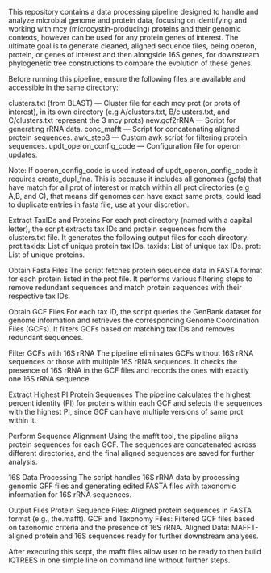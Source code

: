This repository contains a data processing pipeline designed to handle and analyze microbial genome and protein data, focusing on identifying and working with mcy (microcystin-producing) proteins and their genomic contexts, however can be used for any protein genes of interest.  The ultimate goal is to generate cleaned, aligned sequence files, being operon, protein, or genes of interest and then alongside 16S genes, for downstream phylogenetic tree constructions to compare the evolution of these genes.

Before running this pipeline, ensure the following files are available and accessible in the same directory:

clusters.txt (from BLAST) — Cluster file for each mcy prot (or prots of interest), in its own directory (e.g A/clusters.txt, B/clusters.txt, and C/clusters.txt represent the 3 mcy prots)
new.gcf2rRNA — Script for generating rRNA data.
conc_mafft — Script for concatenating aligned protein sequences.
awk_step3 — Custom awk script for filtering protein sequences.
updt_operon_config_code — Configuration file for operon updates. 

Note: If operon_config_code is used instead of updt_operon_config_code it requires create_dupl_fna. This is because it includes all genomes (gcfs) that have match for all prot of interest or match within all prot directories (e.g A,B, and C), that means dif genomes can have exact same prots, could lead to duplicate entries in fasta file, use at your discretion.

Extract TaxIDs and Proteins
For each prot directory (named with a capital letter), the script extracts tax IDs and protein sequences from the clusters.txt file. It generates the following output files for each directory:
prot.taxids: List of unique protein tax IDs.
taxids: List of unique tax IDs.
prot: List of unique proteins.

Obtain Fasta Files
The script fetches protein sequence data in FASTA format for each protein listed in the prot file. It performs various filtering steps to remove redundant sequences and match protein sequences with their respective tax IDs.

Obtain GCF Files
For each tax ID, the script queries the GenBank dataset for genome information and retrieves the corresponding Genome Coordination Files (GCFs). It filters GCFs based on matching tax IDs and removes redundant sequences.

Filter GCFs with 16S rRNA
The pipeline eliminates GCFs without 16S rRNA sequences or those with multiple 16S rRNA sequences. It checks the presence of 16S rRNA in the GCF files and records the ones with exactly one 16S rRNA sequence.

Extract Highest PI Protein Sequences
The pipeline calculates the highest percent identity (PI) for proteins within each GCF and selects the sequences with the highest PI, since GCF can have multiple versions of same prot within it.

Perform Sequence Alignment
Using the mafft tool, the pipeline aligns protein sequences for each GCF. The sequences are concatenated across different directories, and the final aligned sequences are saved for further analysis.

16S Data Processing
The script handles 16S rRNA data by processing genomic GFF files and generating edited FASTA files with taxonomic information for 16S rRNA sequences.

Output Files
Protein Sequence Files: Aligned protein sequences in FASTA format (e.g., the.mafft).
GCF and Taxonomy Files: Filtered GCF files based on taxonomic criteria and the presence of 16S rRNA.
Aligned Data: MAFFT-aligned protein and 16S sequences ready for further downstream analyses.

After executing this scrpt, the mafft files allow user to be ready to then build IQTREES in one simple line on command line without further steps.
